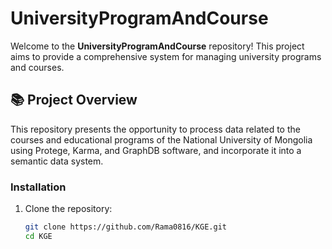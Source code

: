 # UniversityProgramAndCourse

Welcome to the **UniversityProgramAndCourse** repository! This project aims to provide a comprehensive system for managing university programs and courses.

## 📚 Project Overview

This repository presents the opportunity to process data related to the courses and educational programs of the National University of Mongolia using Protege, Karma, and GraphDB software, and incorporate it into a semantic data system.


### Installation

1. Clone the repository:

   ```bash
   git clone https://github.com/Rama0816/KGE.git
   cd KGE
